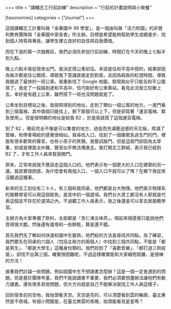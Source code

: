+++
title = "課輔志工行前訓練"
description = "行前的計畫說明與小聚餐"

[taxonomies]
categories = ["Journal"]
+++

這個課輔志工計畫叫做「金華國中 99 學堂」，是一個由叫做「活力校園」的非營利教育團隊與「金華國中家長會」所主辦。目標是希望能夠幫助學生成績進步、找到個人特質與專長，讓學生建立良好的自信與自我價值。

而在下週的第一次服務前，我們必須先參加行前訓練，時間訂在今天的晚上七點半到九點。

晚上六點半我從宿舍出門，我決定搭公車前往。本該是往和平高中搭的，結果卻因為每次都是往公館搭，導致我下意識直接走到對面，且因為超長的紅燈時間，導致我錯過了最快的一班公車。我重新找了 Google 地圖，發現我似乎只能去和平公園搭了。我走了一段路到達和平高中，恰巧剛好有公車靠站，看見此況我立刻衝上去，幸好是有趕上公車，雖然搭下一班也沒問題就是了。

公車坐到目標站之後，我按照得到的地址，走到了類似一個公寓的地方。一進門看到三個電梯，其中兩個只能往上，剩下那個可以上下，但是卻寫著「運貨電梯、緊急使用」。但是很明顯的地址是給我 B2 ，於是我就搭了這個運貨電梯。

到了 B2 ，眼前完全不像是可以集會的地方，過低而充滿壓迫感的天花板，爬滿了管線，和停車場給的感覺很相似。我尋找入口，找到了一個像緊急逃生門的門，裡面有很多歡笑的聲音，也有小孩子的笑聲。我嘗試敲門，但是這扇門卻因為太厚重，抑或是裡面太吵雜，聲音似乎無法傳進去。我打開志工群組，表示我已經到 B2 了，才有工作人員來幫我開門。

原來，正常來說我不應該走這個入口的，他們表示有一個更大的入口在建築的另一邊。我其實很困惑，為什麼會有兩個入口，一個入口不就可以了嗎？在鄉下我從來沒聽過這種事。

新來的志工初估有二十人，有三個和我同桌，他們都是台大物理。他們表示物理系的服務學習可以用這個抵免，是其中的一個選項。我們台大資工都沒有人那就是代表這個並不存在於選項之內，不過聽工作人員表示，我之後還是可以拿去抵服務學習。

主辦方為大家準備了飲料，全部都是「杏仁凍五味茶」，喝起來個感覺只能說他們買得很大膽。然後還有蛋塔和一些餅乾，算是還不錯。

首先我們先了解如何快速和國中生變熟，他們給的方法是尋找共同點。為了練習，我們要先在同桌的六個人（包括主辦方的兩個人）中找到三個共同點，不能是「都是男生」、「都是大學生」這種身份類的。我們找到了「喜歡音樂」、「都打過三劑疫苗」，卻找不出第三個，確實很困難呢，不過這樣確實能和大家縮短距離，是很棒的方法！

接著我們討論一些問題，例如說國中生不想讀書怎麼辦？這是一個一定會遇到的問題，但是基於團隊考量，我們不能說讀書不重要，我們必須要想盡辦法讓他們有動力讀書。還有很多其他問題，但大方向就是自己不能解決就找工作人員這樣子。

回到宿舍前的空地，我抬頭看天空。天空是亮的，可以清楚看到雲的輪廓，臺北果然是不夜城。有個小問題是，在臺北無雲的夜晚，抬頭能看見星星嗎？